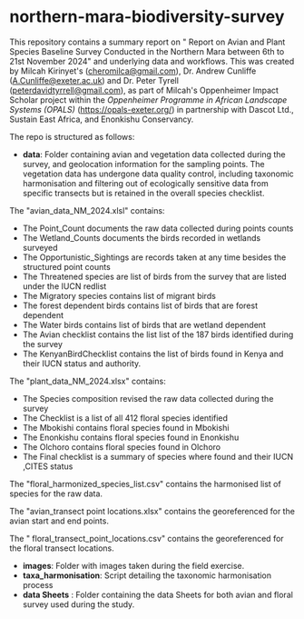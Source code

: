 # northern-mara-biodiversity-survey
This repository contains a summary report on " Report on Avian and Plant Species Baseline Survey Conducted in the Northern Mara between 6th to 21st November 2024" and underlying data and workflows. This was created by Milcah Kirinyet's (cheromilca@gmail.com), Dr. Andrew Cunliffe (A.Cunliffe@exeter.ac.uk) and Dr. Peter Tyrell (peterdavidtyrrell@gmail.com), as part of Milcah's Oppenheimer Impact Scholar project within the *Oppenheimer Programme in African Landscape Systems (OPALS)* (https://opals-exeter.org/) in partnership with Dascot Ltd., Sustain East Africa, and Enonkishu Conservancy.

The repo is structured as follows:
- **data**: Folder containing avian and vegetation data collected during the survey, and geolocation information for the sampling points.
The vegetation data has undergone data quality control, including taxonomic harmonisation and filtering out of ecologically sensitive data from specific transects but is retained in the overall species checklist.

The "avian_data_NM_2024.xlsl" contains:

- The Point_Count documents the raw data collected during points counts
- The Wetland_Counts documents the birds recorded in wetlands surveyed
- The Opportunistic_Sightings are records taken at any time besides the structured point counts
- The Threatened species are list of birds from the survey that are listed under the IUCN redlist
- The Migratory species contains list of migrant birds
- The forest dependent birds contains list of birds that are forest dependent
- The Water birds contains list of birds that are wetland dependent
- The Avian checklist contains the list list of the 187 birds identified during the survey
- The KenyanBirdChecklist contains the list of birds found in Kenya and their IUCN status and authority.


The "plant_data_NM_2024.xlsx" contains:

- The Species composition revised the raw data collected during the survey
- The Checklist is a list of all 412 floral species identified
- The Mbokishi contains floral species found in Mbokishi 
- The Enonkishu contains floral species found in Enonkishu
- The Olchoro contains floral species found in Olchoro 
- The Final checklist is a summary of species where found and their IUCN ,CITES status

The "floral_harmonized_species_list.csv" contains the harmonised list of species for the raw data.

The "avian_transect point locations.xlsx" contains the georeferenced for the avian start and end points.

The " floral_transect_point_locations.csv" contains the georeferenced for the floral transect locations.

- **images**: Folder with images taken during the field exercise.
- **taxa_harmonisation**: Script detailing the taxonomic harmonisation process
- **data Sheets** : Folder containing the data Sheets for both avian and floral survey used during the study.

